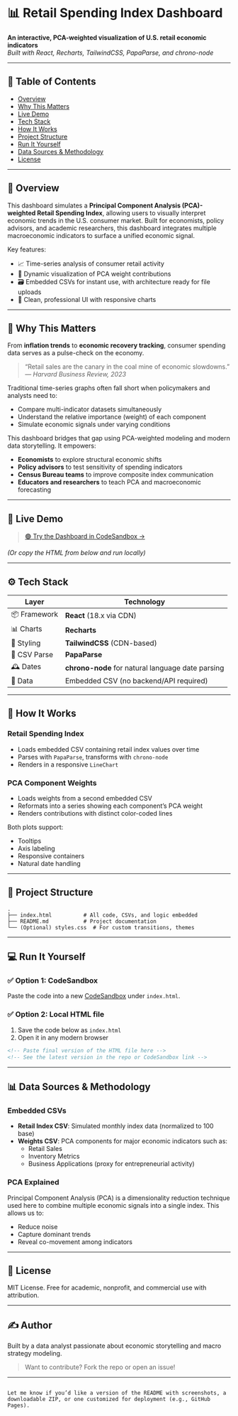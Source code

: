 # 📊 Retail Spending Index Dashboard

**An interactive, PCA-weighted visualization of U.S. retail economic indicators**  
_Built with React, Recharts, TailwindCSS, PapaParse, and chrono-node_

---

## 📌 Table of Contents

- [Overview](#overview)
- [Why This Matters](#why-this-matters)
- [Live Demo](#live-demo)
- [Tech Stack](#tech-stack)
- [How It Works](#how-it-works)
- [Project Structure](#project-structure)
- [Run It Yourself](#run-it-yourself)
- [Data Sources & Methodology](#data-sources--methodology)
- [License](#license)

---

## 🧠 Overview

This dashboard simulates a **Principal Component Analysis (PCA)-weighted Retail Spending Index**, allowing users to visually interpret economic trends in the U.S. consumer market. Built for economists, policy advisors, and academic researchers, this dashboard integrates multiple macroeconomic indicators to surface a unified economic signal.

Key features:
- 📈 Time-series analysis of consumer retail activity
- 🧮 Dynamic visualization of PCA weight contributions
- 🗃 Embedded CSVs for instant use, with architecture ready for file uploads
- 🎨 Clean, professional UI with responsive charts

---

## 🧭 Why This Matters

From **inflation trends** to **economic recovery tracking**, consumer spending data serves as a pulse-check on the economy.

> “Retail sales are the canary in the coal mine of economic slowdowns.”  
> — *Harvard Business Review, 2023*

Traditional time-series graphs often fall short when policymakers and analysts need to:
- Compare multi-indicator datasets simultaneously
- Understand the relative importance (weight) of each component
- Simulate economic signals under varying conditions

This dashboard bridges that gap using PCA-weighted modeling and modern data storytelling. It empowers:
- **Economists** to explore structural economic shifts
- **Policy advisors** to test sensitivity of spending indicators
- **Census Bureau teams** to improve composite index communication
- **Educators and researchers** to teach PCA and macroeconomic forecasting

---

## 🚀 Live Demo

> [🟢 Try the Dashboard in CodeSandbox →](https://codesandbox.io/)

*(Or copy the HTML from below and run locally)*

---

## ⚙️ Tech Stack

| Layer        | Technology                                       |
|--------------|--------------------------------------------------|
| 📦 Framework | **React** (18.x via CDN)                         |
| 📊 Charts    | **Recharts**                                     |
| 🎨 Styling   | **TailwindCSS** (CDN-based)                      |
| 📄 CSV Parse | **PapaParse**                                    |
| 🕰 Dates     | **chrono-node** for natural language date parsing|
| 📁 Data      | Embedded CSV (no backend/API required)           |

---

## 🧪 How It Works

### Retail Spending Index

- Loads embedded CSV containing retail index values over time
- Parses with `PapaParse`, transforms with `chrono-node`
- Renders in a responsive `LineChart`

### PCA Component Weights

- Loads weights from a second embedded CSV
- Reformats into a series showing each component’s PCA weight
- Renders contributions with distinct color-coded lines

Both plots support:
- Tooltips
- Axis labeling
- Responsive containers
- Natural date handling

---

## 📁 Project Structure

```text
.
├── index.html          # All code, CSVs, and logic embedded
├── README.md           # Project documentation
└── (Optional) styles.css  # For custom transitions, themes
```

---

## 💻 Run It Yourself

### ✅ Option 1: CodeSandbox

Paste the code into a new [CodeSandbox](https://codesandbox.io/) under `index.html`.

### ✅ Option 2: Local HTML file

1. Save the code below as `index.html`
2. Open it in any modern browser

```html
<!-- Paste final version of the HTML file here -->
<!-- See the latest version in the repo or CodeSandbox link -->
```

---

## 📊 Data Sources & Methodology

### Embedded CSVs

- **Retail Index CSV**: Simulated monthly index data (normalized to 100 base)
- **Weights CSV**: PCA components for major economic indicators such as:
  - Retail Sales
  - Inventory Metrics
  - Business Applications (proxy for entrepreneurial activity)

### PCA Explained

Principal Component Analysis (PCA) is a dimensionality reduction technique used here to combine multiple economic signals into a single index. This allows us to:
- Reduce noise
- Capture dominant trends
- Reveal co-movement among indicators

---

## 📜 License

MIT License. Free for academic, nonprofit, and commercial use with attribution.

---

## ✍️ Author

Built by a data analyst passionate about economic storytelling and macro strategy modeling.

> Want to contribute? Fork the repo or open an issue!

---

```

Let me know if you’d like a version of the README with screenshots, a downloadable ZIP, or one customized for deployment (e.g., GitHub Pages).
